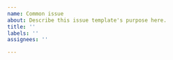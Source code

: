 ```yaml
---
name: Common issue
about: Describe this issue template's purpose here.
title: ''
labels: ''
assignees: ''

---
```



